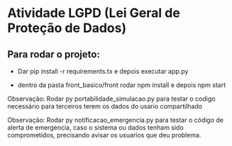 # Atividade LGPD (Lei Geral de Proteção de Dados)

## Para rodar o projeto:

- Dar pip install -r requirements.tx e depois executar app.py

- dentro da pasta front_basico/front rodar npm install e depois npm start

Observação: Rodar py portabilidade_simulacao.py para testar o codigo necessário para terceiros terem os dados do usario compartilhado

Observação: Rodar py notificacao_emergencia.py para testar o código de alerta de emergencia, caso o sistema ou dados tenham sido comprometidos, precisando avisar os usuarios que deu problema.